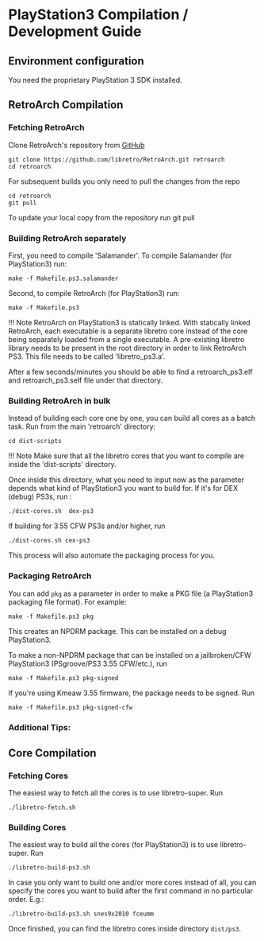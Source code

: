 # PlayStation3 Compilation / Development Guide

## Environment configuration

You need the proprietary PlayStation 3 SDK installed. 

## RetroArch Compilation

### Fetching RetroArch

Clone RetroArch's repository from [GitHub](https://github.com/libretro/RetroArch)

    git clone https://github.com/libretro/RetroArch.git retroarch
    cd retroarch

For subsequent builds you only need to pull the changes from the repo

    cd retroarch
    git pull

To update your local copy from the repository run git pull

### Building RetroArch separately

First, you need to compile 'Salamander'. To compile Salamander (for PlayStation3) run:

    make -f Makefile.ps3.salamander

Second, to compile RetroArch (for PlayStation3) run:

    make -f Makefile.ps3

!!! Note
    RetroArch on PlayStation3 is statically linked. With statically linked RetroArch, each executable is a separate libretro core instead of the core being separately loaded from a single executable. A pre-existing libretro library needs to be present in the root directory in order to link RetroArch PS3. This file needs to be called 'libretro_ps3.a'.

After a few seconds/minutes you should be able to find a retroarch_ps3.elf and retroarch_ps3.self file under that directory.

### Building RetroArch in bulk

Instead of building each core one by one, you can build all cores as a batch task. Run from the main 'retroarch' directory:

    cd dist-scripts

!!! Note
    Make sure that all the libretro cores that you want to compile are inside the 'dist-scripts' directory.

Once inside this directory, what you need to input now as the parameter depends what kind of PlayStation3 you want to build for. If it's for DEX (debug) PS3s, run :

    ./dist-cores.sh  dex-ps3


If building for 3.55 CFW PS3s and/or higher, run

    ./dist-cores.sh cex-ps3

This process will also automate the packaging process for you.

### Packaging RetroArch

You can add `pkg` as a parameter in order to make a PKG file (a PlayStation3 packaging file format). For example:

    make -f Makefile.ps3 pkg

This creates an NPDRM package. This can be installed on a debug PlayStation3.

To make a non-NPDRM package that can be installed on a jailbroken/CFW PlayStation3 (PSgroove/PS3 3.55 CFW/etc.), run 

    make -f Makefile.ps3 pkg-signed

If you're using Kmeaw 3.55 firmware, the package needs to be signed. Run 

    make -f Makefile.ps3 pkg-signed-cfw

### Additional Tips:

## Core Compilation

### Fetching Cores

The easiest way to fetch all the cores is to use libretro-super. Run

    ./libretro-fetch.sh

### Building Cores

The easiest way to build all the cores (for PlayStation3) is to use libretro-super. Run

    ./libretro-build-ps3.sh

In case you only want to build one and/or more cores instead of all, you can specify the cores you want to build after the first command in no particular order. E.g.:

    ./libretro-build-ps3.sh snes9x2010 fceumm

Once finished, you can find the libretro cores inside directory `dist/ps3`.
